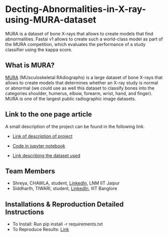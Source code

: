 # Decting-Abnormalities-in-X-ray-using-MURA-dataset
MURA is a dataset of bone X-rays that allows to create models that find abnormalities.  Fastai v1 allows to create such a world-class model as part of the MURA competition, which evaluates the performance of a study classifier using the kappa score.


## What is MURA?
[MURA](https://stanfordmlgroup.github.io/competitions/mura/) (MUsculoskeletal RAdiographs) is a large dataset of bone X-rays that allows to create models that determines whether an X-ray study is normal or abnormal (we could use as well this dataset to classify bones into the categories shoulder, humerus, elbow, forearm, wrist, hand, and finger). MURA is one of the largest public radiographic image datasets.


## Link to the one page article

A small description of the project can be found in the following link.

- [Link of description of project](https://docs.google.com/presentation/d/1UvdQVKcJqsOSG2-1A_0ZXfupSavuXV1Ivx-Qm0mQzhw/edit?usp=sharing)

- [Code in jupyter notebook](https://github.com/shreya888/School-of-AI-Hackathon-Delhi/blob/master/Abnormality%20detection%20MURA%20DataSet.ipynb)

- [Link describing the dataset used](https://arxiv.org/pdf/1712.06957.pdf)


## Team Members
- Shreya, CHAWLA, student, [LinkedIn](https://www.linkedin.com/in/shreyachawla1998/), LNM IIT Jaipur
- Siddharth, TIWARI, student, [LinkedIn](https://www.linkedin.com/in/siddharthtiwari01/), IIIT Banglore


## Installations & Reproduction Detailed Instructions

- To Install: Run pip install -r requirements.txt
- To Reproduce Results: [Link](https://github.com/shreya888/School-of-AI-Hackathon-Delhi/blob/master/reproducibility.md)
